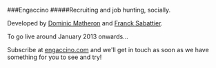 ###Engaccino
#####Recruiting and job hunting, socially.


Developed by [Dominic Matheron](http://www.dominicmatheron.com) and [Franck Sabattier](http://www.linkedin.com/in/francksabattier).

To go live around January 2013 onwards...

Subscribe at [engaccino.com](http://www.engaccino.com) and we'll get in touch as soon as we have something for you to see and try!